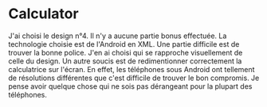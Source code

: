 ﻿# Calculator

J'ai choisi le design n°4. Il n'y a aucune partie bonus effectuée. 
La technologie choisie est de l'Android en XML.
Une partie difficile est de trouver la bonne police. J'en ai choisi qui se rapproche visuellement de celle du design.
Un autre soucis est de redimentionner correctement la calculatrice sur l'écran. En effet, les téléphones sous Android 
ont tellement de résolutions différentes que c'est difficile de trouver le bon compromis. Je pense avoir quelque chose qui ne sois
pas dérangeant pour la plupart des téléphones.
